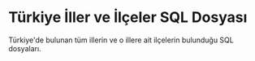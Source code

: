 # Türkiye İller ve İlçeler SQL Dosyası
Türkiye'de bulunan tüm illerin ve o illere ait ilçelerin bulunduğu SQL dosyaları.